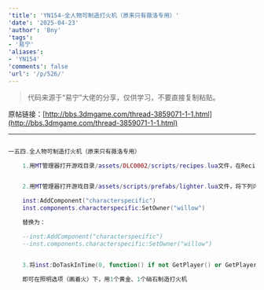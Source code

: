 ```yaml
---
'title': 'YN154-全人物可制造打火机（原来只有薇洛专用）'
'date': '2025-04-23'
'author': 'Bny'
'tags':
- '易宁'
'aliases':
- 'YN154'
'comments': false
'url': '/p/526/'
---
```


> 代码来源于“易宁”大佬的分享，仅供学习，不要直接复制粘贴。

原帖链接：[http://bbs.3dmgame.com/thread-3859071-1-1.html](http://bbs.3dmgame.com/thread-3859071-1-1.html)

---

```lua  

一五四.全人物可制造打火机（原来只有薇洛专用）

	1.用MT管理器打开游戏目录/assets/DLC0002/scripts/recipes.lua文件，在Recipe("torch", {Ingredient("cutgrass", 2),Ingredient("twigs", 2)}, RECIPETABS.LIGHT, TECH.NONE)的下一行插入Recipe("lighter", {Ingredient("goldnugget", 1),Ingredient("nitre", 1)}, RECIPETABS.LIGHT, TECH.NONE)


	2.用MT管理器打开游戏目录/assets/scripts/prefabs/lighter.lua文件，将下列内容：

	inst:AddComponent("characterspecific")
	inst.components.characterspecific:SetOwner("willow")

	替换为：

	--inst:AddComponent("characterspecific")
	--inst.components.characterspecific:SetOwner("willow")


	3.将inst:DoTaskInTime(0, function() if not GetPlayer() or GetPlayer().prefab ~= "willow" then inst:Remove() end end)替换为--inst:DoTaskInTime(0, function() if not GetPlayer() or GetPlayer().prefab ~= "willow" then inst:Remove() end end)

	即可在照明选项（画着火）下，用1个黄金、1个硝石制造打火机

```  

